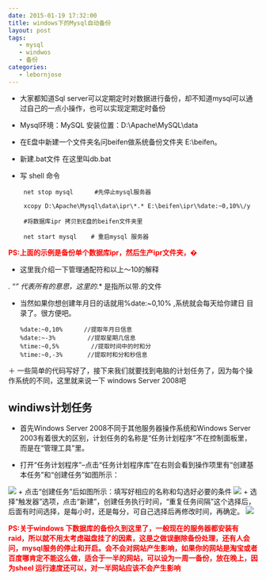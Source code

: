 ```yaml
---
date: 2015-01-19 17:32:00
title: windows下的Mysql自动备份
layout: post
tags:
   - mysql
   - windwos
   - 备份
categories:
   - lebornjose
---
```



+ 大家都知道Sql server可以定期定时对数据进行备份，却不知道mysql可以通过自己的一点小操作，也可以实现定期定时备份

+ Mysql环境：MySQL 安装位置：D:\Apache\MySQL\data

+ 在E盘中新建一个文件夹名问beifen做系统备份文件夹 E:\beifen。

+ 新建.bat文件 在这里叫db.bat

+ 写 shell 命令

       net stop mysql      #先停止mysql服务器

       xcopy D:\Apache\Mysql\data\ipr\*.* E:\beifen\ipr\%date:~0,10%\/y

       #将数据库ipr 拷贝到E盘的beifen文件夹里

       net start mysql    # 重启mysql 服务器

<p style="color:red;font-weight:bold">PS:上面的示例是备份单个数据库ipr，然后生产ipr文件夹，�</p>

+ 这里我介绍一下管理通配符和以上～10的解释

*.*  “*” 代表所有的意思，这里的*.* 是指所以带.的文件
+ 当然如果你想创建年月日的话就用%date:~0,10%  ,系统就会每天给你建日
目录了。很方便吧。

      %date:~0,10%      //提取年月日信息
      %date:~-3%         //提取星期几信息
      %time:~0,5%         //提取时间中的时和分
      %time:~0,-3%       //提取时和分和秒信息
＋ 一些简单的代码写好了，接下来我们就要找到电脑的计划任务了，因为每个操作系统的不同，这里就来说一下 windows Server 2008吧
## windiws计划任务

+ 首先Windows Server 2008不同于其他服务器操作系统和Windows Server 2003有着很大的区别，计划任务的名称是“任务计划程序”不在控制面板里，而是在“管理工具”里。

+ 打开“任务计划程序”–点击“任务计划程序库”在右则会看到操作项里有“创建基本任务”和“创建任务”如图所示：
<img src="http://www.myhack58.com/Article/UploadPic/2014-6/2014634249400.jpg">
+ 点击“创建任务”后如图所示：填写好相应的名称和勾选好必要的条件
<img src="http://www.myhack58.com/Article/UploadPic/2014-6/2014634249763.jpg">
+ 选择“触发器”选项，点击“新建”，创建任务执行时间，“重复任务间隔”这个选择后，后面有时间选择，是每小时，还是每分，可自己选择后再修改时间，再确定。
<img src="http://www.myhack58.com/Article/UploadPic/2014-6/2014634249792.jpg">

<p style="color:red;font-weight:bold">PS:关于windows 下数据库的备份久到这里了，一般现在的服务器都安装有raid，所以就不用太考虑磁盘挂了的因素，这是之做误删除备份处理，还有人会问，mysql服务的停止和开启。会不会对网站产生影响，如果你的网站是淘宝或者百度哪肯定不能这么做，适合于一半的网站，可以设为一周一备份，放在晚上，因为sheel 运行速度还可以，对一半网站应该不会产生影响</p>
